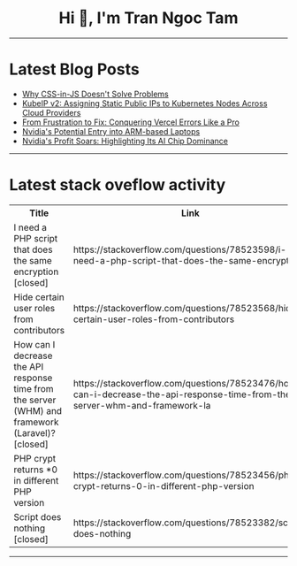 <h1 align="center">Hi 👋, I'm Tran Ngoc Tam</h1>

---

# Latest Blog Posts 
<!-- BLOG-POST-LIST:START -->
- [Why CSS-in-JS Doesn&#39;t Solve Problems](https://dev.to/m_midas/why-css-in-js-doesnt-solve-problems-14i9)
- [KubeIP v2: Assigning Static Public IPs to Kubernetes Nodes Across Cloud Providers](https://dev.to/alexeiled/kubeip-v2-assigning-static-public-ips-to-kubernetes-nodes-across-cloud-providers-1a57)
- [From Frustration to Fix: Conquering Vercel Errors Like a Pro](https://dev.to/ehtisamhaq/from-frustration-to-fix-conquering-vercel-errors-like-a-pro-4mdo)
- [Nvidia&#39;s Potential Entry into ARM-based Laptops](https://dev.to/n968941/nvidias-potential-entry-into-arm-based-laptops-3e5c)
- [Nvidia&#39;s Profit Soars: Highlighting Its AI Chip Dominance](https://dev.to/n968941/nvidias-profit-soars-highlighting-its-ai-chip-dominance-17d1)
<!-- BLOG-POST-LIST:END -->

---

# Latest stack oveflow activity
<table>
  <tr><th>Title</th><th>Link</th></tr>
  <!-- STACKOVERFLOW:START --><tr><td>I need a PHP script that does the same encryption [closed]</td><td>https://stackoverflow.com/questions/78523598/i-need-a-php-script-that-does-the-same-encryption</td></tr><tr><td>Hide certain user roles from contributors</td><td>https://stackoverflow.com/questions/78523568/hide-certain-user-roles-from-contributors</td></tr><tr><td>How can I decrease the API response time from the server &lpar;WHM&rpar; and framework &lpar;Laravel&rpar;? [closed]</td><td>https://stackoverflow.com/questions/78523476/how-can-i-decrease-the-api-response-time-from-the-server-whm-and-framework-la</td></tr><tr><td>PHP crypt returns *0 in different PHP version</td><td>https://stackoverflow.com/questions/78523456/php-crypt-returns-0-in-different-php-version</td></tr><tr><td>Script does nothing [closed]</td><td>https://stackoverflow.com/questions/78523382/script-does-nothing</td></tr><!-- STACKOVERFLOW:END -->
</table>

---



